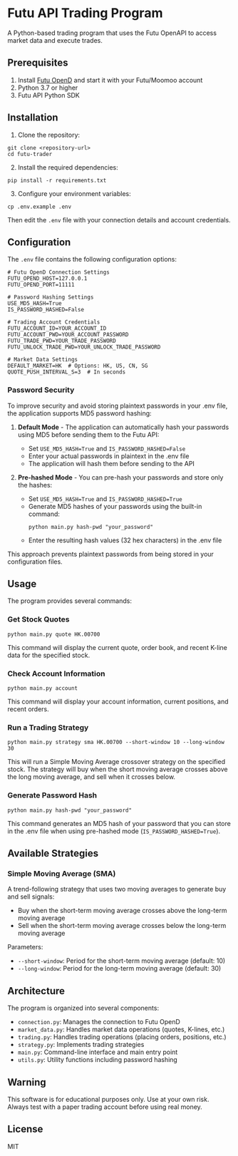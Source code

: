 # Futu API Trading Program

A Python-based trading program that uses the Futu OpenAPI to access market data and execute trades.

## Prerequisites

1. Install [Futu OpenD](https://openapi.futunn.com/futu-api-doc/intro/intro.html) and start it with your Futu/Moomoo account
2. Python 3.7 or higher
3. Futu API Python SDK

## Installation

1. Clone the repository:
```
git clone <repository-url>
cd futu-trader
```

2. Install the required dependencies:
```
pip install -r requirements.txt
```

3. Configure your environment variables:
```
cp .env.example .env
```

Then edit the `.env` file with your connection details and account credentials.

## Configuration

The `.env` file contains the following configuration options:

```
# Futu OpenD Connection Settings
FUTU_OPEND_HOST=127.0.0.1
FUTU_OPEND_PORT=11111

# Password Hashing Settings
USE_MD5_HASH=True
IS_PASSWORD_HASHED=False

# Trading Account Credentials
FUTU_ACCOUNT_ID=YOUR_ACCOUNT_ID
FUTU_ACCOUNT_PWD=YOUR_ACCOUNT_PASSWORD
FUTU_TRADE_PWD=YOUR_TRADE_PASSWORD
FUTU_UNLOCK_TRADE_PWD=YOUR_UNLOCK_TRADE_PASSWORD

# Market Data Settings
DEFAULT_MARKET=HK  # Options: HK, US, CN, SG
QUOTE_PUSH_INTERVAL_S=3  # In seconds
```

### Password Security

To improve security and avoid storing plaintext passwords in your .env file, the application supports MD5 password hashing:

1. **Default Mode** - The application can automatically hash your passwords using MD5 before sending them to the Futu API:
   - Set `USE_MD5_HASH=True` and `IS_PASSWORD_HASHED=False`
   - Enter your actual passwords in plaintext in the .env file
   - The application will hash them before sending to the API

2. **Pre-hashed Mode** - You can pre-hash your passwords and store only the hashes:
   - Set `USE_MD5_HASH=True` and `IS_PASSWORD_HASHED=True`
   - Generate MD5 hashes of your passwords using the built-in command:
     ```
     python main.py hash-pwd "your_password"
     ```
   - Enter the resulting hash values (32 hex characters) in the .env file

This approach prevents plaintext passwords from being stored in your configuration files.

## Usage

The program provides several commands:

### Get Stock Quotes

```
python main.py quote HK.00700
```

This command will display the current quote, order book, and recent K-line data for the specified stock.

### Check Account Information

```
python main.py account
```

This command will display your account information, current positions, and recent orders.

### Run a Trading Strategy

```
python main.py strategy sma HK.00700 --short-window 10 --long-window 30
```

This will run a Simple Moving Average crossover strategy on the specified stock. The strategy will buy when the short moving average crosses above the long moving average, and sell when it crosses below.

### Generate Password Hash

```
python main.py hash-pwd "your_password"
```

This command generates an MD5 hash of your password that you can store in the .env file when using pre-hashed mode (`IS_PASSWORD_HASHED=True`).

## Available Strategies

### Simple Moving Average (SMA)

A trend-following strategy that uses two moving averages to generate buy and sell signals:

- Buy when the short-term moving average crosses above the long-term moving average
- Sell when the short-term moving average crosses below the long-term moving average

Parameters:
- `--short-window`: Period for the short-term moving average (default: 10)
- `--long-window`: Period for the long-term moving average (default: 30)

## Architecture

The program is organized into several components:

- `connection.py`: Manages the connection to Futu OpenD
- `market_data.py`: Handles market data operations (quotes, K-lines, etc.)
- `trading.py`: Handles trading operations (placing orders, positions, etc.)
- `strategy.py`: Implements trading strategies
- `main.py`: Command-line interface and main entry point
- `utils.py`: Utility functions including password hashing

## Warning

This software is for educational purposes only. Use at your own risk. Always test with a paper trading account before using real money.

## License

MIT 